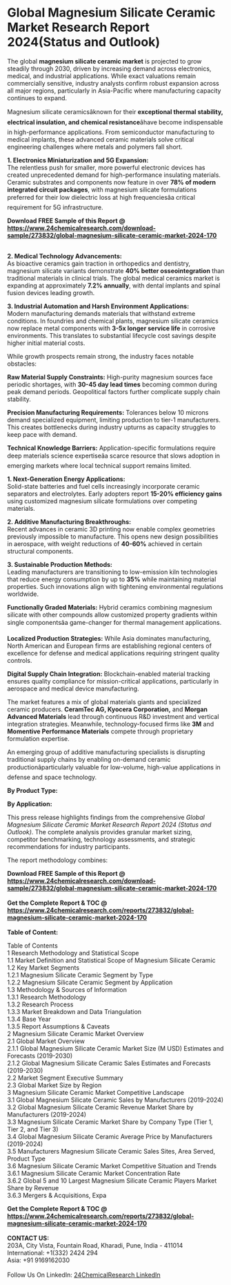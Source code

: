 <h1>Global Magnesium Silicate Ceramic Market Research Report 2024(Status and Outlook)</h1><p>The global <strong>magnesium silicate ceramic market</strong> is projected to grow steadily through 2030, driven by increasing demand across electronics, medical, and industrial applications. While exact valuations remain commercially sensitive, industry analysts confirm robust expansion across all major regions, particularly in Asia-Pacific where manufacturing capacity continues to expand.</p><p>Magnesium silicate ceramicsâknown for their <strong>exceptional thermal stability, electrical insulation, and chemical resistance</strong>âhave become indispensable in high-performance applications. From semiconductor manufacturing to medical implants, these advanced ceramic materials solve critical engineering challenges where metals and polymers fall short.</p><p><strong>1. Electronics Miniaturization and 5G Expansion:</strong><br>
The relentless push for smaller, more powerful electronic devices has created unprecedented demand for high-performance insulating materials. Ceramic substrates and components now feature in over <strong>78% of modern integrated circuit packages</strong>, with magnesium silicate formulations preferred for their low dielectric loss at high frequenciesâa critical requirement for 5G infrastructure.</p><div><b>Download FREE Sample of this Report @ 
            <a href="https://www.24chemicalresearch.com/download-sample/273832/global-magnesium-silicate-ceramic-market-2024-170">
            https://www.24chemicalresearch.com/download-sample/273832/global-magnesium-silicate-ceramic-market-2024-170</a></b></div><br><p><strong>2. Medical Technology Advancements:</strong><br>
As bioactive ceramics gain traction in orthopedics and dentistry, magnesium silicate variants demonstrate <strong>40% better osseointegration</strong> than traditional materials in clinical trials. The global medical ceramics market is expanding at approximately <strong>7.2% annually</strong>, with dental implants and spinal fusion devices leading growth.</p><p><strong>3. Industrial Automation and Harsh Environment Applications:</strong><br>
Modern manufacturing demands materials that withstand extreme conditions. In foundries and chemical plants, magnesium silicate ceramics now replace metal components with <strong>3-5x longer service life</strong> in corrosive environments. This translates to substantial lifecycle cost savings despite higher initial material costs.</p><p>While growth prospects remain strong, the industry faces notable obstacles:</p><p><strong>Raw Material Supply Constraints:</strong> High-purity magnesium sources face periodic shortages, with <strong>30-45 day lead times</strong> becoming common during peak demand periods. Geopolitical factors further complicate supply chain stability.</p><p><strong>Precision Manufacturing Requirements:</strong> Tolerances below 10 microns demand specialized equipment, limiting production to tier-1 manufacturers. This creates bottlenecks during industry upturns as capacity struggles to keep pace with demand.</p><p><strong>Technical Knowledge Barriers:</strong> Application-specific formulations require deep materials science expertiseâa scarce resource that slows adoption in emerging markets where local technical support remains limited.</p><p><strong>1. Next-Generation Energy Applications:</strong><br>
Solid-state batteries and fuel cells increasingly incorporate ceramic separators and electrolytes. Early adopters report <strong>15-20% efficiency gains</strong> using customized magnesium silicate formulations over competing materials.</p><p><strong>2. Additive Manufacturing Breakthroughs:</strong><br>
Recent advances in ceramic 3D printing now enable complex geometries previously impossible to manufacture. This opens new design possibilities in aerospace, with weight reductions of <strong>40-60%</strong> achieved in certain structural components.</p><p><strong>3. Sustainable Production Methods:</strong><br>
Leading manufacturers are transitioning to low-emission kiln technologies that reduce energy consumption by up to <strong>35%</strong> while maintaining material properties. Such innovations align with tightening environmental regulations worldwide.</p><p><strong>Functionally Graded Materials:</strong> Hybrid ceramics combining magnesium silicate with other compounds allow customized property gradients within single componentsâa game-changer for thermal management applications.</p><p><strong>Localized Production Strategies:</strong> While Asia dominates manufacturing, North American and European firms are establishing regional centers of excellence for defense and medical applications requiring stringent quality controls.</p><p><strong>Digital Supply Chain Integration:</strong> Blockchain-enabled material tracking ensures quality compliance for mission-critical applications, particularly in aerospace and medical device manufacturing.</p><p>The market features a mix of global materials giants and specialized ceramic producers. <strong>CeramTec AG, Kyocera Corporation,</strong> and <strong>Morgan Advanced Materials</strong> lead through continuous R&amp;D investment and vertical integration strategies. Meanwhile, technology-focused firms like <strong>3M</strong> and <strong>Momentive Performance Materials</strong> compete through proprietary formulation expertise.</p><p>An emerging group of additive manufacturing specialists is disrupting traditional supply chains by enabling on-demand ceramic productionâparticularly valuable for low-volume, high-value applications in defense and space technology.</p><p><strong>By Product Type:</strong></p><p><strong>By Application:</strong></p><p>This press release highlights findings from the comprehensive <em>Global Magnesium Silicate Ceramic Market Research Report 2024 (Status and Outlook)</em>. The complete analysis provides granular market sizing, competitor benchmarking, technology assessments, and strategic recommendations for industry participants.</p><p>The report methodology combines:</p><div><b>Download FREE Sample of this Report @ 
            <a href="https://www.24chemicalresearch.com/download-sample/273832/global-magnesium-silicate-ceramic-market-2024-170">
            https://www.24chemicalresearch.com/download-sample/273832/global-magnesium-silicate-ceramic-market-2024-170</a></b></div><br><div><b>Get the Complete Report & TOC @ 
            <a href="https://www.24chemicalresearch.com/reports/273832/global-magnesium-silicate-ceramic-market-2024-170">
            https://www.24chemicalresearch.com/reports/273832/global-magnesium-silicate-ceramic-market-2024-170</a></b></div><br>
            <b>Table of Content:</b><p>Table of Contents<br />
1 Research Methodology and Statistical Scope<br />
1.1 Market Definition and Statistical Scope of Magnesium Silicate Ceramic<br />
1.2 Key Market Segments<br />
1.2.1 Magnesium Silicate Ceramic Segment by Type<br />
1.2.2 Magnesium Silicate Ceramic Segment by Application<br />
1.3 Methodology & Sources of Information<br />
1.3.1 Research Methodology<br />
1.3.2 Research Process<br />
1.3.3 Market Breakdown and Data Triangulation<br />
1.3.4 Base Year<br />
1.3.5 Report Assumptions & Caveats<br />
2 Magnesium Silicate Ceramic Market Overview<br />
2.1 Global Market Overview<br />
2.1.1 Global Magnesium Silicate Ceramic Market Size (M USD) Estimates and Forecasts (2019-2030)<br />
2.1.2 Global Magnesium Silicate Ceramic Sales Estimates and Forecasts (2019-2030)<br />
2.2 Market Segment Executive Summary<br />
2.3 Global Market Size by Region<br />
3 Magnesium Silicate Ceramic Market Competitive Landscape<br />
3.1 Global Magnesium Silicate Ceramic Sales by Manufacturers (2019-2024)<br />
3.2 Global Magnesium Silicate Ceramic Revenue Market Share by Manufacturers (2019-2024)<br />
3.3 Magnesium Silicate Ceramic Market Share by Company Type (Tier 1, Tier 2, and Tier 3)<br />
3.4 Global Magnesium Silicate Ceramic Average Price by Manufacturers (2019-2024)<br />
3.5 Manufacturers Magnesium Silicate Ceramic Sales Sites, Area Served, Product Type<br />
3.6 Magnesium Silicate Ceramic Market Competitive Situation and Trends<br />
3.6.1 Magnesium Silicate Ceramic Market Concentration Rate<br />
3.6.2 Global 5 and 10 Largest Magnesium Silicate Ceramic Players Market Share by Revenue<br />
3.6.3 Mergers & Acquisitions, Expa</p><div><b>Get the Complete Report & TOC @ 
            <a href="https://www.24chemicalresearch.com/reports/273832/global-magnesium-silicate-ceramic-market-2024-170">
            https://www.24chemicalresearch.com/reports/273832/global-magnesium-silicate-ceramic-market-2024-170</a></b></div><br><b>CONTACT US:</b><br>
            203A, City Vista, Fountain Road, Kharadi, Pune, India - 411014<br>
            International: +1(332) 2424 294<br>
            Asia: +91 9169162030 <br><br>
            Follow Us On LinkedIn: <a href="https://www.linkedin.com/company/24chemicalresearch/">24ChemicalResearch LinkedIn</a>